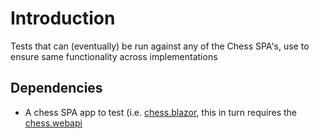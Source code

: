 # Introduction

Tests that can (eventually) be run against any of the Chess SPA's, use to ensure same functionality across implementations

## Dependencies

* A chess SPA app to test (i.e. [chess.blazor](../../../chess.blazor), this in turn requires the [chess.webapi](https://github.com/Chrislee187/chess.webapi)

